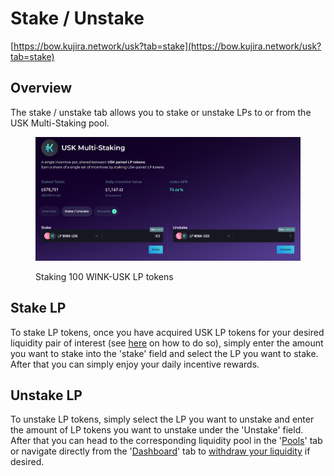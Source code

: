# Stake / Unstake

[https://bow.kujira.network/usk?tab=stake](https://bow.kujira.network/usk?tab=stake)

## Overview

The stake / unstake tab allows you to stake or unstake LPs to or from the USK Multi-Staking pool.

<figure><img src="../../../.gitbook/assets/image (24).png" alt=""><figcaption><p>Staking 100 WINK-USK LP tokens</p></figcaption></figure>

## Stake LP

To stake LP tokens, once you have acquired USK LP tokens for your desired liquidity pair of interest (see [here](https://docs.kujira.app/dapps-and-infrastructure/bow/pools/all-liquidity-pools/provide-to-a-pool#deposit-liquidity) on how to do so), simply enter the amount you want to stake into the 'stake' field and select the LP you want to stake. After that you can simply enjoy your daily incentive rewards.

## Unstake LP

To unstake LP tokens, simply select the LP you want to unstake and enter the amount of LP tokens you want to unstake under the 'Unstake' field. After that you can head to the corresponding liquidity pool in the '[Pools](../pools/)' tab or navigate directly from the '[Dashboard](../dashboard.md)' tab to [withdraw your liquidity](https://docs.kujira.app/dapps-and-infrastructure/bow/pools/all-liquidity-pools/provide-to-a-pool#withdraw-liquidity) if desired.
